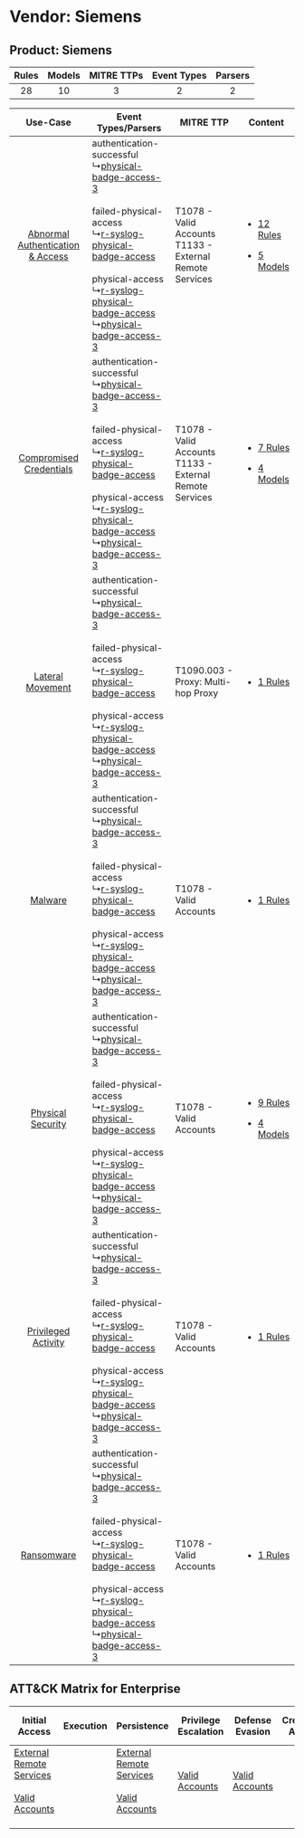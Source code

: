 Vendor: Siemens
===============
Product: Siemens
----------------
| Rules | Models | MITRE TTPs | Event Types | Parsers |
|:-----:|:------:|:----------:|:-----------:|:-------:|
|  28   |   10   |     3      |      2      |    2    |

|    Use-Case    | Event Types/Parsers    | MITRE TTP    | Content    |
|:----:| ---- | ---- | ---- |
| [Abnormal Authentication & Access](../../../UseCases/uc_abnormal_authentication_&_access.md) |  authentication-successful<br> ↳[physical-badge-access-3](Ps/pC_physicalbadgeaccess3.md)<br><br> failed-physical-access<br> ↳[r-syslog-physical-badge-access](Ps/pC_rsyslogphysicalbadgeaccess.md)<br><br> physical-access<br> ↳[r-syslog-physical-badge-access](Ps/pC_rsyslogphysicalbadgeaccess.md)<br> ↳[physical-badge-access-3](Ps/pC_physicalbadgeaccess3.md)<br> | T1078 - Valid Accounts<br>T1133 - External Remote Services<br> | [<ul><li>12 Rules</li></ul><ul><li>5 Models</li></ul>](RM/r_m_siemens_siemens_Abnormal_Authentication_&_Access.md) |
|          [Compromised Credentials](../../../UseCases/uc_compromised_credentials.md)          |  authentication-successful<br> ↳[physical-badge-access-3](Ps/pC_physicalbadgeaccess3.md)<br><br> failed-physical-access<br> ↳[r-syslog-physical-badge-access](Ps/pC_rsyslogphysicalbadgeaccess.md)<br><br> physical-access<br> ↳[r-syslog-physical-badge-access](Ps/pC_rsyslogphysicalbadgeaccess.md)<br> ↳[physical-badge-access-3](Ps/pC_physicalbadgeaccess3.md)<br> | T1078 - Valid Accounts<br>T1133 - External Remote Services<br> | [<ul><li>7 Rules</li></ul><ul><li>4 Models</li></ul>](RM/r_m_siemens_siemens_Compromised_Credentials.md)    |
|    [Lateral Movement](../../../UseCases/uc_lateral_movement.md)    |  authentication-successful<br> ↳[physical-badge-access-3](Ps/pC_physicalbadgeaccess3.md)<br><br> failed-physical-access<br> ↳[r-syslog-physical-badge-access](Ps/pC_rsyslogphysicalbadgeaccess.md)<br><br> physical-access<br> ↳[r-syslog-physical-badge-access](Ps/pC_rsyslogphysicalbadgeaccess.md)<br> ↳[physical-badge-access-3](Ps/pC_physicalbadgeaccess3.md)<br> | T1090.003 - Proxy: Multi-hop Proxy<br>    | [<ul><li>1 Rules</li></ul>](RM/r_m_siemens_siemens_Lateral_Movement.md)    |
|    [Malware](../../../UseCases/uc_malware.md)    |  authentication-successful<br> ↳[physical-badge-access-3](Ps/pC_physicalbadgeaccess3.md)<br><br> failed-physical-access<br> ↳[r-syslog-physical-badge-access](Ps/pC_rsyslogphysicalbadgeaccess.md)<br><br> physical-access<br> ↳[r-syslog-physical-badge-access](Ps/pC_rsyslogphysicalbadgeaccess.md)<br> ↳[physical-badge-access-3](Ps/pC_physicalbadgeaccess3.md)<br> | T1078 - Valid Accounts<br>    | [<ul><li>1 Rules</li></ul>](RM/r_m_siemens_siemens_Malware.md)    |
|    [Physical Security](../../../UseCases/uc_physical_security.md)    |  authentication-successful<br> ↳[physical-badge-access-3](Ps/pC_physicalbadgeaccess3.md)<br><br> failed-physical-access<br> ↳[r-syslog-physical-badge-access](Ps/pC_rsyslogphysicalbadgeaccess.md)<br><br> physical-access<br> ↳[r-syslog-physical-badge-access](Ps/pC_rsyslogphysicalbadgeaccess.md)<br> ↳[physical-badge-access-3](Ps/pC_physicalbadgeaccess3.md)<br> | T1078 - Valid Accounts<br>    | [<ul><li>9 Rules</li></ul><ul><li>4 Models</li></ul>](RM/r_m_siemens_siemens_Physical_Security.md)    |
|    [Privileged Activity](../../../UseCases/uc_privileged_activity.md)    |  authentication-successful<br> ↳[physical-badge-access-3](Ps/pC_physicalbadgeaccess3.md)<br><br> failed-physical-access<br> ↳[r-syslog-physical-badge-access](Ps/pC_rsyslogphysicalbadgeaccess.md)<br><br> physical-access<br> ↳[r-syslog-physical-badge-access](Ps/pC_rsyslogphysicalbadgeaccess.md)<br> ↳[physical-badge-access-3](Ps/pC_physicalbadgeaccess3.md)<br> | T1078 - Valid Accounts<br>    | [<ul><li>1 Rules</li></ul>](RM/r_m_siemens_siemens_Privileged_Activity.md)    |
|    [Ransomware](../../../UseCases/uc_ransomware.md)    |  authentication-successful<br> ↳[physical-badge-access-3](Ps/pC_physicalbadgeaccess3.md)<br><br> failed-physical-access<br> ↳[r-syslog-physical-badge-access](Ps/pC_rsyslogphysicalbadgeaccess.md)<br><br> physical-access<br> ↳[r-syslog-physical-badge-access](Ps/pC_rsyslogphysicalbadgeaccess.md)<br> ↳[physical-badge-access-3](Ps/pC_physicalbadgeaccess3.md)<br> | T1078 - Valid Accounts<br>    | [<ul><li>1 Rules</li></ul>](RM/r_m_siemens_siemens_Ransomware.md)    |

ATT&CK Matrix for Enterprise
----------------------------
| Initial Access                                                                                                                                   | Execution | Persistence                                                                                                                                      | Privilege Escalation                                                | Defense Evasion                                                     | Credential Access | Discovery | Lateral Movement | Collection | Command and Control                                                                                                                       | Exfiltration | Impact |
| ------------------------------------------------------------------------------------------------------------------------------------------------ | --------- | ------------------------------------------------------------------------------------------------------------------------------------------------ | ------------------------------------------------------------------- | ------------------------------------------------------------------- | ----------------- | --------- | ---------------- | ---------- | ----------------------------------------------------------------------------------------------------------------------------------------- | ------------ | ------ |
| [External Remote Services](https://attack.mitre.org/techniques/T1133)<br><br>[Valid Accounts](https://attack.mitre.org/techniques/T1078)<br><br> |           | [External Remote Services](https://attack.mitre.org/techniques/T1133)<br><br>[Valid Accounts](https://attack.mitre.org/techniques/T1078)<br><br> | [Valid Accounts](https://attack.mitre.org/techniques/T1078)<br><br> | [Valid Accounts](https://attack.mitre.org/techniques/T1078)<br><br> |                   |           |                  |            | [Proxy: Multi-hop Proxy](https://attack.mitre.org/techniques/T1090/003)<br><br>[Proxy](https://attack.mitre.org/techniques/T1090)<br><br> |              |        |
